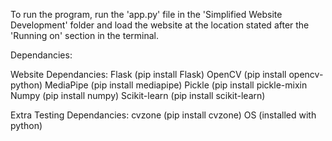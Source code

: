 To run the program, run the 'app.py' file in the 'Simplified Website Development' folder and load the website at the location stated after the 'Running on' section in the terminal.

Dependancies:

Website Dependancies:
Flask (pip install Flask)
OpenCV (pip install opencv-python)
MediaPipe (pip install mediapipe)
Pickle (pip install pickle-mixin
Numpy (pip install numpy)
Scikit-learn (pip install scikit-learn)

Extra Testing Dependancies:
cvzone (pip install cvzone)
OS (installed with python)
